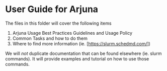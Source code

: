 # User Guide for Arjuna #

The files in this folder will cover the following items

1) Arjuna Usage Best Practices Guidelines and Usage Policy
2) Common Tasks and how to do them
3) Where to find more information (ie. [https://slurm.schedmd.com/])

We will *not* duplicate documentation that can be found elsewhere
(ie. slurm commands). It will provide examples and tutorial on how to use those
commands.
